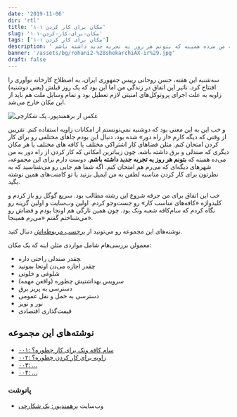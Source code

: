```yaml
---
date: '2019-11-06'
dir: 'rtl'
title: '۱۰۱ مکان برای کار کردن'
slug: '۱۰۱-مکان-برای-کار-کردن'
tags: ['۱۰۱ مکان برای کار کردن']
description: ' تقریبن از وقتی که دیگه کارم «از راه دور» شده بود، دنبال این بودم جاهای مختلفی رو برای کار کردن امتحان کنم. مثلن فضاهای کار اشتراکی مختلف یا کافه های مختلف یا هر مکان دیگری که صندلی و برق داشته باشه. چون زیباترین امکانی که کار کردن از راه دور به من می‌ده همینه که بتونم هر روز یه تجربه جدید داشته باشم.'
banner: '/assets/bg/rohani2-%28shekarchiAX-ir%29.jpg'
draft: false
---
```


سه‌شنبه این هفته، حسن روحانی رییس جمهوری ایران، به اصطلاح کارخانه نوآوری را افتتاح کرد. تاثیر این اتفاق در زندگی من اما این بود که یک روز قبلش (یعنی دوشنبه) زاویه به علت اجرای پروتوکل‌های امنیتی لازم تعطیل بود و تمام وسایل ملت هم باید از این مکان خارج می‌شد.

![عکس از برهمندپور، یک شکارچی](/assets/bg/rohani3-%28shekarchiAX-ir%29.jpg)

و خب این به این معنی بود که دوشنبه نمی‌تونستم از امکانات زاویه استفاده کنم. تقریبن از وقتی که دیگه کارم «از راه دور» شده بود، دنبال این بودم جاهای مختلفی رو برای کار کردن امتحان کنم. مثلن فضاهای کار اشتراکی مختلف یا کافه های مختلف یا هر مکان دیگری که صندلی و برق داشته باشه. چون زیباترین امکانی که کار کردن از راه دور به من می‌ده همینه که **بتونم هر روز یه تجربه جدید داشته باشم**. دوست دارم برای این مجموعه، شهرهای دیگه‌ای که می‌رم هم امتحان کنم. اگه شما هم جایی رو می‌شناسید که به نظرتون برای کار کردن مناسبه لطفن به من ایمیل بزنید یا تو کامنت‌های همین نوشته بگید.

خب این اتفاق برای من جرقه شروع این رشته مطالب بود. سریع گوگل رو باز کردم و کلیدواژه «کافه‌های مناسب کار» رو جست‌وجو کردم. اولین وب‌سایت و اولین گزینه رو نگاه کردم که سام‌کافه شعبه ونک بود. چون همین تازگی هم اونجا بودم و فضاش رو می‌شناختم گفتم «می‌رم همینجا».

نوشته‌های این مجموعه رو می‌تونید از [برچسب مربوطه‌اش](http://localhost:8000/tags/%DB%B1%DB%B0%DB%B1-%D9%85%DA%A9%D8%A7%D9%86-%D8%A8%D8%B1%D8%A7%DB%8C-%DA%A9%D8%A7%D8%B1-%DA%A9%D8%B1%D8%AF%D9%86) دنبال کنید.

معمولن بررسی‌هام شامل مواردی مثلن اینه که یک مکان:

- ‍چقدر صندلی راحتی داره
- چقدر اجازه می‌دن اونجا بمونید
- شلوغی و خلوتی
- سرویس بهداشتیش چطوره (واقعن مهمه)
- دسترسی به پریز برق
- دسترسی به حمل و نقل عمومی
- نور و نویز
- قیمت‌گذاری اقتصادی

## نوشته‌های این مجموعه

- [۰۰۱: سام کافه ونک برای کار چطوره؟](/blog/سام-کافه-ونک-برای-کار-کردن-چطوره؟)
- [۰۰۲: زاویه برای کار کردن چطوره؟](/blog/زاویه-برای-کار-کردن-چطوره؟)
- [۰۰۳: ...](#)
- [۰۰۴: ...](#)

### پانوشت

- وب‌سایت [برهمندپور: یک شکارچی](https://shekarchiax.ir/blog/%D8%B1%D9%88%D8%AD%D8%A7%D9%86%DB%8C-%D8%AF%D8%B1-%D8%B2%D8%A7%D9%88%DB%8C%D9%87/)
